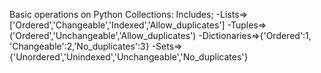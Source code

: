 Basic operations on Python Collections:
 Includes;
 -Lists=>['Ordered','Changeable','Indexed','Allow_duplicates']
 -Tuples=>('Ordered','Unchangeable','Allow_duplicates')
 -Dictionaries=>{'Ordered':1, 'Changeable':2,'No_duplicates':3}
 -Sets=>{'Unordered','Unindexed','Unchangeable','No_duplicates'}
 
 

